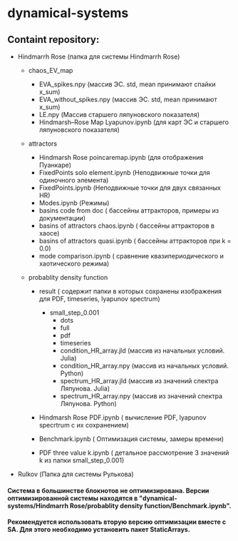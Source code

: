 # dynamical-systems

## Containt repository:
 * Hindmarrh Rose (папка для системы Hindmarrh Rose)
   * chaos_EV_map
     * EVA_spikes.npy (массив ЭС. std, mean принимают спайки x_sum)
     * EVA_without_spikes.npy (массив ЭС. std, mean принимают x_sum)
     * LE.npy (Массив старшего ляпуновского показателя)
     * Hindmarsh–Rose Map Lyapunov.ipynb (для карт ЭС и старшего ляпуновского показателя)
     
   * attractors 
     * Hindmarsh Rose poincaremap.ipynb (для отображения Пуанкаре)
     * FixedPoints solo element.ipynb (Неподвижные точки для одиночного элемента)
     * FixedPoints.ipynb (Неподвижные точки для двух связанных HR)
     * Modes.ipynb (Режимы)
     * basins code from doc ( бассейны аттракторов, примеры из документации)
     * basins of attractors chaos.ipynb ( бассейны аттракторов в хаосе)
     * basins of attractors quasi.ipynb ( бассейны аттракторов при k = 0.0)
     * mode comparison.ipynb ( сравнение квазипериодического и хаотического режима)
     
   * probablity density function
     * result ( содержит папки в которых сохранены изображения для PDF, timeseries, lyapunov spectrum)
       * small_step_0.001
         * dots
         * full
         * pdf
         * timeseries
         * condition_HR_array.jld (массив из начальных условий. Julia)
         * condition_HR_array.npy (массив из начальных условий. Python)
         * spectrum_HR_array.jld (массив из значений спектра Ляпунова. Julia)
         * spectrum_HR_array.npy (массив из значений спектра Ляпунова. Python)
         
     * Hindmarsh Rose PDF.ipynb ( вычисление PDF, lyapunov specrtrum с их сохранением)
     * Benchmark.ipynb ( Оптимизация системы, замеры времени)
     * PDF three value k.ipynb ( детальное рассмотрение 3 значений k из папки small_step_0.001)
  * Rulkov (Папка для системы Рулькова)
    
#### Система в большинстве блокнотов не оптимизирована. Версии оптимизированной системы находятся в "dynamical-systems/Hindmarrh Rose/probablity density function/Benchmark.ipynb".
#### Рекомендуется использовать вторую версию оптимизации вместе с SA. Для этого необходимо установить пакет StaticArrays.
 
